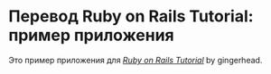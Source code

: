 # Перевод Ruby on Rails Tutorial: пример приложения

Это пример приложения для
[*Ruby on Rails Tutorial*](http://railstutorial.org/)
by gingerhead.